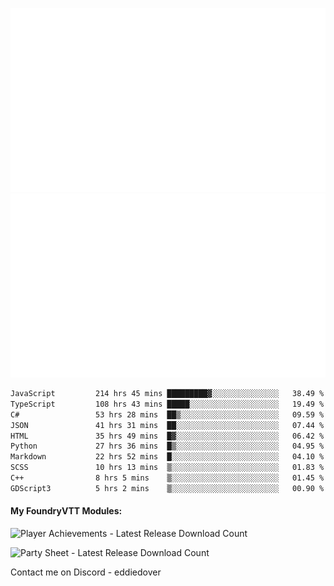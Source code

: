 
![](https://raw.githubusercontent.com/eddiedover/ghstats/master/generated/overview.svg)
![](https://raw.githubusercontent.com/eddiedover/ghstats/master/generated/languages.svg)

<!--START_SECTION:waka-->

```txt
JavaScript         214 hrs 45 mins █████████▓░░░░░░░░░░░░░░░   38.49 %
TypeScript         108 hrs 43 mins █████░░░░░░░░░░░░░░░░░░░░   19.49 %
C#                 53 hrs 28 mins  ██▒░░░░░░░░░░░░░░░░░░░░░░   09.59 %
JSON               41 hrs 31 mins  ██░░░░░░░░░░░░░░░░░░░░░░░   07.44 %
HTML               35 hrs 49 mins  █▓░░░░░░░░░░░░░░░░░░░░░░░   06.42 %
Python             27 hrs 36 mins  █▒░░░░░░░░░░░░░░░░░░░░░░░   04.95 %
Markdown           22 hrs 52 mins  █░░░░░░░░░░░░░░░░░░░░░░░░   04.10 %
SCSS               10 hrs 13 mins  ▒░░░░░░░░░░░░░░░░░░░░░░░░   01.83 %
C++                8 hrs 5 mins    ▒░░░░░░░░░░░░░░░░░░░░░░░░   01.45 %
GDScript3          5 hrs 2 mins    ▒░░░░░░░░░░░░░░░░░░░░░░░░   00.90 %
```

<!--END_SECTION:waka-->

#### My FoundryVTT Modules:

  ![Player Achievements - Latest Release Download Count](https://img.shields.io/badge/dynamic/json?label=Player%20Achievements%20-%20Downloads@latest&query=assets%5B1%5D.download_count&url=https%3A%2F%2Fapi.github.com%2Frepos%2FEddieDover%2Ffvtt-player-achievements%2Freleases%2Flatest)

  ![Party Sheet - Latest Release Download Count](https://img.shields.io/badge/dynamic/json?label=Party%20Sheet%20-%20Downloads@latest&query=assets%5B1%5D.download_count&url=https%3A%2F%2Fapi.github.com%2Frepos%2FEddieDover%2Ffvtt-party-sheet%2Freleases%2Flatest)

<a rel="me" href="https://techhub.social/@EddieDover"></a>

Contact me on Discord - eddiedover
